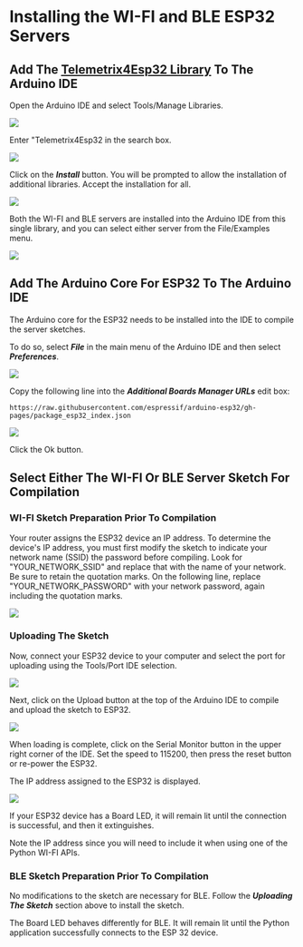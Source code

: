 
# Installing the WI-FI and BLE ESP32 Servers


## Add The [Telemetrix4Esp32 Library](https://github.com/MrYsLab/Telemetrix4Esp32) To The Arduino IDE 

Open the Arduino IDE and select Tools/Manage Libraries.

![](./images/manage_libraries.png)

Enter "Telemetrix4Esp32 in the search box.

![](./images/arduino_library.png)

Click on the **_Install_** button. You will be prompted to allow the installation
of additional libraries. Accept the installation for all.

![](./images/arduino_library_2.png)


Both the WI-FI and BLE servers are installed into the Arduino IDE from this single
library, and you can select either server from the File/Examples menu.

![](./images/arduino_library_3.png)


## Add The Arduino Core For ESP32 To The Arduino IDE

The Arduino core for the ESP32 needs to be installed into the IDE to compile the server sketches.

To do so, select **_File_** in the main menu of the Arduino IDE and then select 
**_Preferences_**.

![](./images/arduino_preferences.png)

Copy the following line into the **_Additional Boards Manager URLs_** edit box:

```angular2html
https://raw.githubusercontent.com/espressif/arduino-esp32/gh-pages/package_esp32_index.json

```
![](./images/arduino_preferences2.png)

Click the Ok button.

## Select Either The WI-FI Or BLE Server Sketch For Compilation

### WI-FI Sketch Preparation Prior To Compilation

Your router assigns the ESP32 device an IP address. To determine the device's IP 
address, you must first modify the sketch to indicate your network name (SSID) 
the password before compiling. Look for "YOUR_NETWORK_SSID" and replace that with the 
name of your 
network. Be sure to retain the quotation marks. On the following line, replace 
"YOUR_NETWORK_PASSWORD" with your network password, again including the quotation marks.



![](./images/ip_address_1.png)

### Uploading The Sketch

Now, connect your ESP32 device to your computer and select the port for uploading 
using the Tools/Port IDE selection.

![](./images/port.png)

Next, click on the Upload button at the top of 
the Arduino IDE to compile and upload the sketch to ESP32.

![](./images/upload.png)


When loading is complete, click on the Serial Monitor button in the upper right corner
of the IDE. Set the speed to 115200, then press the reset button or re-power the ESP32.

The IP address assigned to the ESP32 is displayed.

![](./images/ip_address_2.png)

If your ESP32 device has a Board LED, it will remain lit until the connection is 
successful, and then it extinguishes.

Note the IP address since you will need to include it when using one of the Python 
WI-FI APIs.

### BLE Sketch Preparation Prior To Compilation

No modifications to the sketch are necessary for BLE. Follow the 
**_Uploading The Sketch_**
section above to install the sketch.

The Board LED behaves differently for BLE. It will remain lit until the Python application
successfully connects to the ESP 32 device. 

